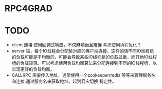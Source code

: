 # RPC4GRAD


# TODO
* client 连接 使用回调式响应，不仅麻烦而且难懂 考虑使用协程优化？
* server 端，每个IO线程会分配给对应的客户端连接，这样的话不同IO线程组的负载可能是不均衡的，可能会导致某些IO线程组的负载过重，而其他IO线程组的负载较轻。可以考虑使用负载均衡算法来分配连接到不同的IO线程组，以实现更好的负载均衡。
* CALLRPC 需要传入地址，通常使用一个zookeeper/redis 等等来管理服务名和连接,通过服务名来获取地址。起到容灾切换 稳定性。